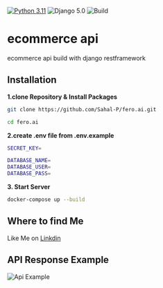 [![Python 3.11](https://img.shields.io/badge/python-3.11-yellow.svg)](https://www.python.org/downloads/release/python-360/)
![Django 5.0](https://img.shields.io/badge/Django-5.0-green.svg)
![Build](https://github.com/shyam999/Django-ecommerce/workflows/Build/badge.svg?branch=master)

# ecommerce api
ecommerce api build with django restframework

## Installation

**1.clone Repository & Install Packages**
```sh
git clone https://github.com/Sahal-P/fero.ai.git

cd fero.ai


```
**2.create .env file from .env.example**
```sh
SECRET_KEY=

DATABASE_NAME=
DATABASE_USER=
DATABASE_PASS=
```
**3. Start Server**
```sh
docker-compose up --build

```

## Where to find Me
Like Me on [Linkdin](https://www.linkedin.com/in/sahal-p-ba81a2260/)

## API Response Example

![ Api Example](https://utfs.io/f/16249a72-824c-4e06-bfd1-05d384f886d1-6i1yv7.jpg)


